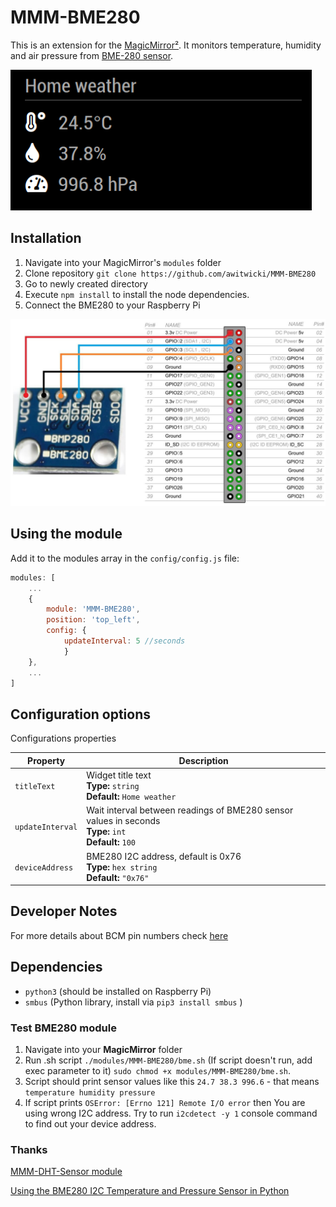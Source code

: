 # MMM-BME280

This is an extension for the [MagicMirror²](https://github.com/MichMich/MagicMirror).
It monitors temperature, humidity and air pressure from [BME-280 sensor](https://www.bosch-sensortec.com/products/environmental-sensors/humidity-sensors-bme280).

<img src=".github/example.png">

## Installation
1. Navigate into your MagicMirror's `modules` folder
2. Clone repository `git clone https://github.com/awitwicki/MMM-BME280`
3. Go to newly created directory
4. Execute `npm install` to install the node dependencies.
5. Connect the BME280 to your Raspberry Pi
<img src=".github/connect.jpg">

## Using the module

Add it to the modules array in the `config/config.js` file:

````javascript
modules: [
	...
	{
		module: 'MMM-BME280',
		position: 'top_left',
		config: {
			updateInterval: 5 //seconds
			}
	},
	...
]
````

## Configuration options

Configurations properties

<table width="100%">
	<thead>
		<tr>
			<th>Property</th>
			<th width="100%">Description</th>
		</tr>
	<thead>
	<tbody>
		<tr>
			<td><code>titleText</code></td>
			<td>Widget title text
				<br><b>Type:</b> <code>string</code>
				<br><b>Default:</b> <code>Home weather</code>
			</td>
		</tr>
		<tr>
			<td><code>updateInterval</code></td>
			<td>Wait interval between readings of BME280 sensor values in seconds
				<br><b>Type:</b> <code>int</code>
				<br><b>Default:</b> <code>100</code>
			</td>
		</tr>
		<tr>
			<td><code>deviceAddress</code></td>
			<td>BME280 I2C address, default is 0x76
				<br><b>Type:</b> <code>hex string</code>
				<br><b>Default:</b> <code>"0x76"</code>
			</td>
		</tr>
	</tbody>
</table>

## Developer Notes
For more details about BCM pin numbers check [here](http://www.raspberrypi-spy.co.uk/2012/06/simple-guide-to-the-rpi-gpio-header-and-pins)

## Dependencies
- `python3` (should be installed on Raspberry Pi)
- `smbus` (Python library, install via `pip3 install smbus` )

### Test BME280 module
1. Navigate into your **MagicMirror**  folder
2. Run .sh script `./modules/MMM-BME280/bme.sh`
(If script doesn't run, add exec parameter to it)
`sudo chmod +x modules/MMM-BME280/bme.sh`.
3. Script should print sensor values like this
`24.7 38.3 996.6` - that means `temperature humidity pressure`
4. If script prints `OSError: [Errno 121] Remote I/O error` then You are using wrong I2C address. Try to run `i2cdetect -y 1` console command to find out your device address.

### Thanks

[MMM-DHT-Sensor module](https://github.com/bernardpletikosa/MMM-DHT-Sensor)

[Using the BME280 I2C Temperature and Pressure Sensor in Python](https://www.raspberrypi-spy.co.uk/2016/07/using-bme280-i2c-temperature-pressure-sensor-in-python/)



